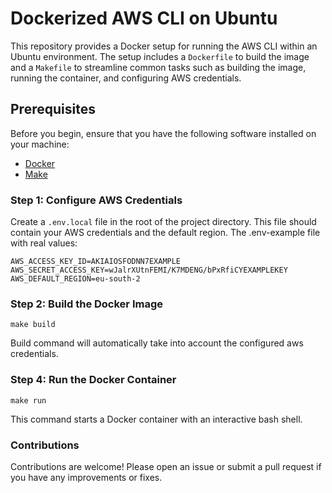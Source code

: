 # Dockerized AWS CLI on Ubuntu

This repository provides a Docker setup for running the AWS CLI within an Ubuntu environment. The setup includes a `Dockerfile` to build the image and a `Makefile` to streamline common tasks such as building the image, running the container, and configuring AWS credentials.

## Prerequisites

Before you begin, ensure that you have the following software installed on your machine:

- [Docker](https://docs.docker.com/get-docker/)
- [Make](https://www.gnu.org/software/make/)

### Step 1: Configure AWS Credentials

Create a `.env.local` file in the root of the project directory. This file should contain your AWS credentials and the default region. The .env-example file with real values:

```
AWS_ACCESS_KEY_ID=AKIAIOSFODNN7EXAMPLE 
AWS_SECRET_ACCESS_KEY=wJalrXUtnFEMI/K7MDENG/bPxRfiCYEXAMPLEKEY 
AWS_DEFAULT_REGION=eu-south-2 
```
    
### Step 2: Build the Docker Image

```
make build
```

Build command will automatically take into account the configured aws credentials.

 ### Step 4: Run the Docker Container

```
make run
```

 This command starts a Docker container with an interactive bash shell.

### Contributions

Contributions are welcome! Please open an issue or submit a pull request if you have any improvements or fixes.
